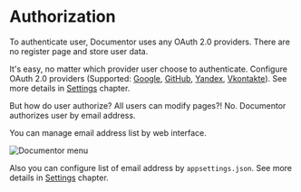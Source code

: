 # Authorization

To authenticate user, Documentor uses any OAuth 2.0 providers. There are no register page and store user data.

It's easy, no matter which provider user choose to authenticate. Configure OAuth 2.0 providers (Supported: [Google](https://developers.google.com/identity/protocols/OAuth2), [GitHub](https://developer.github.com/apps/building-oauth-apps/authorizing-oauth-apps/), [Yandex](https://tech.yandex.ru/oauth/), [Vkontakte](https://vk.com/dev/authentication)). See more details in [Settings](/Getting-started/Settings) chapter.

But how do user authorize? All users can modify pages?! No. Documentor authorizes user by email address.

You can manage email address list by web interface.

![Documentor menu](/demo/pages_8.png)

Also you can configure list of email address by `appsettings.json`. See more details in [Settings](/Getting-started/Settings) chapter.